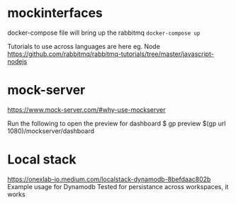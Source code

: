 # mockinterfaces
docker-compose file will bring up the rabbitmq
`docker-compose up`

Tutorials to use across languages are here eg. Node
https://github.com/rabbitmq/rabbitmq-tutorials/tree/master/javascript-nodejs

# mock-server
https://www.mock-server.com/#why-use-mockserver

Run the following to open the preview for dashboard
$ gp preview $(gp url 1080)/mockserver/dashboard

# Local stack
https://onexlab-io.medium.com/localstack-dynamodb-8befdaac802b
Example usage for Dynamodb
Tested for persistance across workspaces, it works
